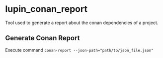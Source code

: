 # lupin_conan_report

Tool used to generate a report about the conan dependencies of a project.

## Generate Conan Report

Execute command `conan-report --json-path="path/to/json_file.json"`
